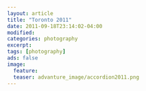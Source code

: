 ```yaml
---
layout: article
title: "Toronto 2011"
date: 2011-09-18T23:14:02-04:00
modified:
categories: photography
excerpt:
tags: [photography]
ads: false
image:
  feature:
  teaser: advanture_image/accordion2011.png
---
```

